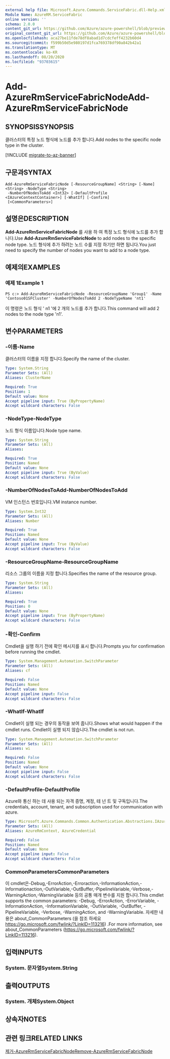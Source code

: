 ```yaml
---
external help file: Microsoft.Azure.Commands.ServiceFabric.dll-Help.xml
Module Name: AzureRM.ServiceFabric
online version: ''
schema: 2.0.0
content_git_url: https://github.com/Azure/azure-powershell/blob/preview/src/ResourceManager/ServiceFabric/Commands.ServiceFabric/help/Add-AzureRmServiceFabricNode.md
original_content_git_url: https://github.com/Azure/azure-powershell/blob/preview/src/ResourceManager/ServiceFabric/Commands.ServiceFabric/help/Add-AzureRmServiceFabricNode.md
ms.openlocfilehash: aca27be11fde78df8abad1d7cdcfeff4232b60d4
ms.sourcegitcommit: f599b50d5e980197d1fca769378df90a842b42a1
ms.translationtype: MT
ms.contentlocale: ko-KR
ms.lasthandoff: 08/20/2020
ms.locfileid: "93703615"
---
```

# <span data-ttu-id="43b67-101">Add-AzureRmServiceFabricNode</span><span class="sxs-lookup"><span data-stu-id="43b67-101">Add-AzureRmServiceFabricNode</span></span>

## <span data-ttu-id="43b67-102">SYNOPSIS</span><span class="sxs-lookup"><span data-stu-id="43b67-102">SYNOPSIS</span></span>
<span data-ttu-id="43b67-103">클러스터의 특정 노드 형식에 노드를 추가 합니다.</span><span class="sxs-lookup"><span data-stu-id="43b67-103">Add nodes to the specific node type in the cluster.</span></span>

[!INCLUDE [migrate-to-az-banner](../../includes/migrate-to-az-banner.md)]

## <span data-ttu-id="43b67-104">구문과</span><span class="sxs-lookup"><span data-stu-id="43b67-104">SYNTAX</span></span>

```
Add-AzureRmServiceFabricNode [-ResourceGroupName] <String> [-Name] <String> -NodeType <String>
 -NumberOfNodesToAdd <Int32> [-DefaultProfile <IAzureContextContainer>] [-WhatIf] [-Confirm]
 [<CommonParameters>]
```

## <span data-ttu-id="43b67-105">설명은</span><span class="sxs-lookup"><span data-stu-id="43b67-105">DESCRIPTION</span></span>
<span data-ttu-id="43b67-106">**Add-AzureRmServiceFabricNode** 를 사용 하 여 특정 노드 형식에 노드를 추가 합니다.</span><span class="sxs-lookup"><span data-stu-id="43b67-106">Use **Add-AzureRmServiceFabricNode** to add nodes to the specific node type.</span></span> <span data-ttu-id="43b67-107">노드 형식에 추가 하려는 노드 수를 지정 하기만 하면 됩니다.</span><span class="sxs-lookup"><span data-stu-id="43b67-107">You just need to specify the number of nodes you want to add to a node type.</span></span>

## <span data-ttu-id="43b67-108">예제의</span><span class="sxs-lookup"><span data-stu-id="43b67-108">EXAMPLES</span></span>

### <span data-ttu-id="43b67-109">예제 1</span><span class="sxs-lookup"><span data-stu-id="43b67-109">Example 1</span></span>
```
PS c:> Add-AzureRmServiceFabricNode -ResourceGroupName 'Group1' -Name 'Contoso01SFCluster' -NumberOfNodesToAdd 2 -NodeTypeName 'nt1'
```

<span data-ttu-id="43b67-110">이 명령은 노드 형식 ' n1 '에 2 개의 노드를 추가 합니다.</span><span class="sxs-lookup"><span data-stu-id="43b67-110">This command will add 2 nodes to the node type 'n1'.</span></span>

## <span data-ttu-id="43b67-111">변수</span><span class="sxs-lookup"><span data-stu-id="43b67-111">PARAMETERS</span></span>

### <span data-ttu-id="43b67-112">-이름</span><span class="sxs-lookup"><span data-stu-id="43b67-112">-Name</span></span>
<span data-ttu-id="43b67-113">클러스터의 이름을 지정 합니다.</span><span class="sxs-lookup"><span data-stu-id="43b67-113">Specify the name of the cluster.</span></span>

```yaml
Type: System.String
Parameter Sets: (All)
Aliases: ClusterName

Required: True
Position: 1
Default value: None
Accept pipeline input: True (ByPropertyName)
Accept wildcard characters: False
```

### <span data-ttu-id="43b67-114">-NodeType</span><span class="sxs-lookup"><span data-stu-id="43b67-114">-NodeType</span></span>
<span data-ttu-id="43b67-115">노드 형식 이름입니다.</span><span class="sxs-lookup"><span data-stu-id="43b67-115">Node type name.</span></span>

```yaml
Type: System.String
Parameter Sets: (All)
Aliases: 

Required: True
Position: Named
Default value: None
Accept pipeline input: True (ByValue)
Accept wildcard characters: False
```

### <span data-ttu-id="43b67-116">-NumberOfNodesToAdd</span><span class="sxs-lookup"><span data-stu-id="43b67-116">-NumberOfNodesToAdd</span></span>
<span data-ttu-id="43b67-117">VM 인스턴스 번호입니다.</span><span class="sxs-lookup"><span data-stu-id="43b67-117">VM instance number.</span></span>

```yaml
Type: System.Int32
Parameter Sets: (All)
Aliases: Number

Required: True
Position: Named
Default value: None
Accept pipeline input: True (ByValue)
Accept wildcard characters: False
```

### <span data-ttu-id="43b67-118">-ResourceGroupName</span><span class="sxs-lookup"><span data-stu-id="43b67-118">-ResourceGroupName</span></span>
<span data-ttu-id="43b67-119">리소스 그룹의 이름을 지정 합니다.</span><span class="sxs-lookup"><span data-stu-id="43b67-119">Specifies the name of the resource group.</span></span>

```yaml
Type: System.String
Parameter Sets: (All)
Aliases: 

Required: True
Position: 0
Default value: None
Accept pipeline input: True (ByPropertyName)
Accept wildcard characters: False
```

### <span data-ttu-id="43b67-120">-확인</span><span class="sxs-lookup"><span data-stu-id="43b67-120">-Confirm</span></span>
<span data-ttu-id="43b67-121">Cmdlet을 실행 하기 전에 확인 메시지를 표시 합니다.</span><span class="sxs-lookup"><span data-stu-id="43b67-121">Prompts you for confirmation before running the cmdlet.</span></span>

```yaml
Type: System.Management.Automation.SwitchParameter
Parameter Sets: (All)
Aliases: cf

Required: False
Position: Named
Default value: None
Accept pipeline input: False
Accept wildcard characters: False
```

### <span data-ttu-id="43b67-122">-WhatIf</span><span class="sxs-lookup"><span data-stu-id="43b67-122">-WhatIf</span></span>
<span data-ttu-id="43b67-123">Cmdlet이 실행 되는 경우의 동작을 보여 줍니다.</span><span class="sxs-lookup"><span data-stu-id="43b67-123">Shows what would happen if the cmdlet runs.</span></span> <span data-ttu-id="43b67-124">Cmdlet이 실행 되지 않습니다.</span><span class="sxs-lookup"><span data-stu-id="43b67-124">The cmdlet is not run.</span></span>

```yaml
Type: System.Management.Automation.SwitchParameter
Parameter Sets: (All)
Aliases: wi

Required: False
Position: Named
Default value: None
Accept pipeline input: False
Accept wildcard characters: False
```

### <span data-ttu-id="43b67-125">-DefaultProfile</span><span class="sxs-lookup"><span data-stu-id="43b67-125">-DefaultProfile</span></span>
<span data-ttu-id="43b67-126">Azure와 통신 하는 데 사용 되는 자격 증명, 계정, 테 넌 트 및 구독입니다.</span><span class="sxs-lookup"><span data-stu-id="43b67-126">The credentials, account, tenant, and subscription used for communication with azure.</span></span>

```yaml
Type: Microsoft.Azure.Commands.Common.Authentication.Abstractions.IAzureContextContainer
Parameter Sets: (All)
Aliases: AzureRmContext, AzureCredential

Required: False
Position: Named
Default value: None
Accept pipeline input: False
Accept wildcard characters: False
```

### <span data-ttu-id="43b67-127">CommonParameters</span><span class="sxs-lookup"><span data-stu-id="43b67-127">CommonParameters</span></span>
<span data-ttu-id="43b67-128">이 cmdlet은-Debug,-ErrorAction,-Erroraction,-InformationAction,-Informationaction,-OutVariable,-OutBuffer,-PipelineVariable,-Verbose,-WarningAction,-WarningVariable 등의 공통 매개 변수를 지원 합니다.</span><span class="sxs-lookup"><span data-stu-id="43b67-128">This cmdlet supports the common parameters: -Debug, -ErrorAction, -ErrorVariable, -InformationAction, -InformationVariable, -OutVariable, -OutBuffer, -PipelineVariable, -Verbose, -WarningAction, and -WarningVariable.</span></span> <span data-ttu-id="43b67-129">자세한 내용은 about_CommonParameters (을 참조 하세요 https://go.microsoft.com/fwlink/?LinkID=113216) .</span><span class="sxs-lookup"><span data-stu-id="43b67-129">For more information, see about_CommonParameters (https://go.microsoft.com/fwlink/?LinkID=113216).</span></span>

## <span data-ttu-id="43b67-130">입력</span><span class="sxs-lookup"><span data-stu-id="43b67-130">INPUTS</span></span>

### <span data-ttu-id="43b67-131">System. 문자열</span><span class="sxs-lookup"><span data-stu-id="43b67-131">System.String</span></span>

## <span data-ttu-id="43b67-132">출력</span><span class="sxs-lookup"><span data-stu-id="43b67-132">OUTPUTS</span></span>

### <span data-ttu-id="43b67-133">System. 개체</span><span class="sxs-lookup"><span data-stu-id="43b67-133">System.Object</span></span>

## <span data-ttu-id="43b67-134">상속자</span><span class="sxs-lookup"><span data-stu-id="43b67-134">NOTES</span></span>

## <span data-ttu-id="43b67-135">관련 링크</span><span class="sxs-lookup"><span data-stu-id="43b67-135">RELATED LINKS</span></span>

[<span data-ttu-id="43b67-136">제거-AzureRmServiceFabricNode</span><span class="sxs-lookup"><span data-stu-id="43b67-136">Remove-AzureRmServiceFabricNode</span></span>](./Remove-AzureRmServiceFabricNode.md)
